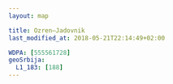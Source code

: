 ```yaml
---
layout: map

title: Ozren–Jadovnik
last_modified_at: 2018-05-21T22:14:49+02:00

WDPA: [555561728]
geoSrbija:
  L1_183: [188]
---
```

